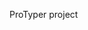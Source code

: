 ProTyper project 

<!-- packages used -->
<!-- 
random-words - for getting random words to type.
chartJS - for showing charts
useContext for managing state -->